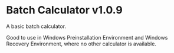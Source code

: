 # Batch Calculator v1.0.9
A basic batch calculator.

Good to use in Windows Preinstallation Environment and Windows Recovery Environment, where no other calculator is available.

